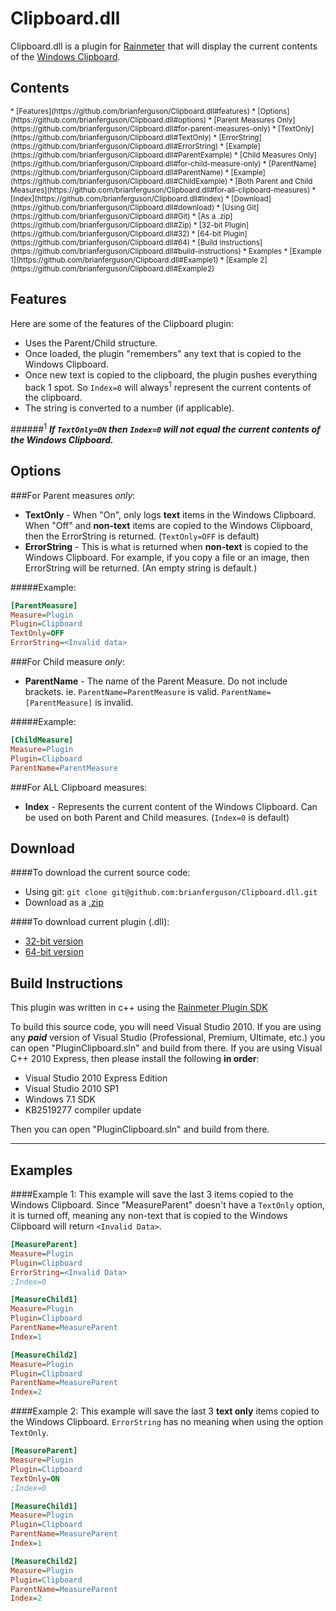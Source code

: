 Clipboard.dll
=============

Clipboard.dll is a plugin for [Rainmeter](http://www.rainmeter.net) that will display the current contents of the [Windows Clipboard](http://en.wikipedia.org/wiki/Clipboard_%28computing%29#Microsoft_Windows).


Contents
-
<small>
* [Features](https://github.com/brianferguson/Clipboard.dll#features)
* [Options](https://github.com/brianferguson/Clipboard.dll#options)
 * [Parent Measures Only](https://github.com/brianferguson/Clipboard.dll#for-parent-measures-only)
  * [TextOnly](https://github.com/brianferguson/Clipboard.dll#TextOnly)
  * [ErrorString](https://github.com/brianferguson/Clipboard.dll#ErrorString)
  * [Example](https://github.com/brianferguson/Clipboard.dll#ParentExample)
 * [Child Measures Only](https://github.com/brianferguson/Clipboard.dll#for-child-measure-only)
  * [ParentName](https://github.com/brianferguson/Clipboard.dll#ParentName)
  * [Example](https://github.com/brianferguson/Clipboard.dll#ChildExample)
 * [Both Parent and Child Measures](https://github.com/brianferguson/Clipboard.dll#for-all-clipboard-measures)
  * [Index](https://github.com/brianferguson/Clipboard.dll#Index)
* [Download](https://github.com/brianferguson/Clipboard.dll#download)
 * [Using Git](https://github.com/brianferguson/Clipboard.dll#Git)
 * [As a .zip](https://github.com/brianferguson/Clipboard.dll#Zip)
 * [32-bit Plugin](https://github.com/brianferguson/Clipboard.dll#32)
 * [64-bit Plugin](https://github.com/brianferguson/Clipboard.dll#64)
* [Build Instructions](https://github.com/brianferguson/Clipboard.dll#build-instructions)
* Examples
 * [Example 1](https://github.com/brianferguson/Clipboard.dll#Example1)
 * [Example 2](https://github.com/brianferguson/Clipboard.dll#Example2)
</small>
 
Features
-
Here are some of the features of the Clipboard plugin:

* Uses the Parent/Child structure.
* Once loaded, the plugin "remembers" any text that is copied to the Windows Clipboard.
* Once new text is copied to the clipboard, the plugin pushes everything back 1 spot. So `Index=0` will always<sup>1</sup> represent the current contents of the clipboard.
* The string is converted to a number (if applicable).

######<sup>1</sup> _**If `TextOnly=ON` then `Index=0` will not equal the current contents of the Windows Clipboard.**_


Options
-
###For Parent measures *only*:

* <a name="TextOnly" class="anchor" href="#TextOnly"><span class="mini-icon mini-icon-link"></span></a>**TextOnly** - When "On", only logs **text** items in the Windows Clipboard. When "Off" and **non-text** items are copied to the Windows Clipboard, then the ErrorString is returned. (`TextOnly=OFF` is default)
* <a name="ErrorString" class="anchor" href="#ErrorString"><span class="mini-icon mini-icon-link"></span></a>**ErrorString** - This is what is returned when **non-text** is copied to the Windows Clipboard. For example, if you copy a file or an image, then ErrorString will be returned. (An empty string is default.)

<a name="ParentExample" class="anchor" href="#ParentExample"><span class="mini-icon mini-icon-link"></span></a>
#####Example:
```ini
[ParentMeasure]
Measure=Plugin
Plugin=Clipboard
TextOnly=OFF
ErrorString=<Invalid data>
```

###For Child measure *only*:

* <a name="ParentName" class="anchor" href="#ParentName"><span class="mini-icon mini-icon-link"></span></a>**ParentName** - The name of the Parent Measure. Do not include brackets. ie. `ParentName=ParentMeasure` is valid. `ParentName=[ParentMeasure]` is invalid.

<a name="ChildExample" class="anchor" href="#ChildExample"><span class="mini-icon mini-icon-link"></span></a>
#####Example:
```ini
[ChildMeasure]
Measure=Plugin
Plugin=Clipboard
ParentName=ParentMeasure
```

###For ALL Clipboard measures:

* <a name="Index" class="anchor" href="#Index"><span class="mini-icon mini-icon-link"></span></a>**Index** - Represents the current content of the Windows Clipboard. Can be used on both Parent and Child measures. (`Index=0` is default)


Download
-
####To download the current source code:

* <a name="Git" class="anchor" href="#Git"><span class="mini-icon mini-icon-link"></span></a>Using git: `git clone git@github.com:brianferguson/Clipboard.dll.git`
* <a name="Zip" class="anchor" href="#Zip"><span class="mini-icon mini-icon-link"></span></a>Download as a [.zip](https://github.com/brianferguson/Clipboard.dll/zipball/master)

####To download current plugin (.dll):

* <a name="32" class="anchor" href="#32"><span class="mini-icon mini-icon-link"></span></a>[32-bit version](https://github.com/brianferguson/Clipboard.dll/blob/master/PluginClipboard/x32/Release/Clipboard.dll)
* <a name="64" class="anchor" href="#64"><span class="mini-icon mini-icon-link"></span></a>[64-bit version](https://github.com/brianferguson/Clipboard.dll/blob/master/PluginClipboard/x64/Release/Clipboard.dll)


Build Instructions
-
This plugin was written in c++ using the [Rainmeter Plugin SDK](https://github.com/rainmeter/rainmeter-plugin-sdk)

To build this source code, you will need Visual Studio 2010. If you are using any _**paid**_ version of Visual Studio (Professional, Premium, Ultimate, etc.) you can open "PluginClipboard.sln" and build from there. If you are using Visual C++ 2010 Express, then please install the following **in order**:

 * Visual Studio 2010 Express Edition
 * Visual Studio 2010 SP1
 * Windows 7.1 SDK
 * KB2519277 compiler update

Then you can open "PluginClipboard.sln" and build from there.

---
Examples
-

<a name="Example1" class="anchor" href="#Example1"><span class="mini-icon mini-icon-link"></span></a>
####Example 1:
This example will save the last 3 items copied to the Windows Clipboard. Since "MeasureParent" doesn't have a `TextOnly` option, it is turned off, meaning any non-text that is copied to the Windows Clipboard will return `<Invalid Data>`.

```ini
[MeasureParent]
Measure=Plugin
Plugin=Clipboard
ErrorString=<Invalid Data>
;Index=0

[MeasureChild1]
Measure=Plugin
Plugin=Clipboard
ParentName=MeasureParent
Index=1

[MeasureChild2]
Measure=Plugin
Plugin=Clipboard
ParentName=MeasureParent
Index=2
```

<a name="Example2" class="anchor" href="#Example2"><span class="mini-icon mini-icon-link"></span></a>
####Example 2:
This example will save the last 3 **text only** items copied to the Windows Clipboard. `ErrorString` has no meaning when using the option `TextOnly`.

```ini
[MeasureParent]
Measure=Plugin
Plugin=Clipboard
TextOnly=ON
;Index=0

[MeasureChild1]
Measure=Plugin
Plugin=Clipboard
ParentName=MeasureParent
Index=1

[MeasureChild2]
Measure=Plugin
Plugin=Clipboard
ParentName=MeasureParent
Index=2
```